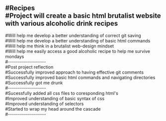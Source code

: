 #Recipes  
#Project will create a basic html brutalist website with various alcoholic drink recipes  
--------------------  
#Will help me develop a better understanding of correct git saving  
#Will help me develop a better understanding of basic html commands  
#Will help me think in a brutalist web-design mindset  
#Will help me easily access a good alcoholic recipe to help me survive mondays  
#-------------------  
#Post project reflection  
#Successfully improved approach to having effective git comments  
#Successfully improved basic html commands and navigating directories   
#Successfully got me drunk  
#-------------------  
#Sucessfully added all css files to coresponding html's  
#Improved understanding of basic syntax of css  
#Improved understanding of selectors  
#Started to wrap my head around the cascade  
#-------------------
